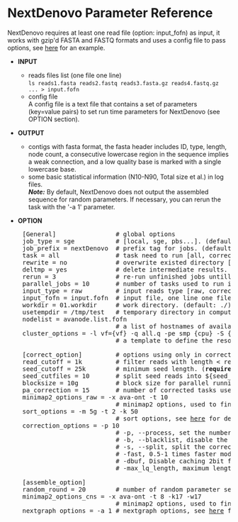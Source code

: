 # NextDenovo Parameter Reference

NextDenovo requires at least one read file (option: input_fofn) as input, it works with gzip'd FASTA and FASTQ formats and uses a config file to pass options, see [here](./run.cfg) for an example.

* **INPUT**    
    - reads files list (one file one line)  
    `ls reads1.fasta reads2.fastq reads3.fasta.gz reads4.fastq.gz ... > input.fofn`
    - config file   
    A config file is a text file that contains a set of parameters (key=value pairs) to set run time parameters for NextDenovo (see OPTION section).

* **OUTPUT**    
	- contigs with fasta format, the fasta header includes ID, type, length, node count, a consecutive lowercase region in the sequence implies a weak connection, and a low quality base is marked with a single lowercase base.
	- some basic statistical information (N10-N90, Total size et al.) in log files.  
	***Note:*** By default, NextDenovo does not output the assembled sequence for random parameters. If necessary, you can rerun the task with the '-a 1' parameter.

* **OPTION** 
<pre>
	[General]                # global options
	job_type = sge           # [local, sge, pbs...]. (default: sge)
	job_prefix = nextDenovo  # prefix tag for jobs. (default: nextDenovo)
	task = all               # task need to run [all, correct or graph]. (default: all)
	rewrite = no             # overwrite existed directory [yes, no]. (default: no)
	deltmp = yes             # delete intermediate results. (default: yes)
	rerun = 3                # re-run unfinished jobs untill finished or reached ${rerun} loops, 0=no. (default: 3)
	parallel_jobs = 10       # number of tasks used to run in parallel. (default: 10)
	input_type = raw         # input reads type [raw, corrected]. (default: raw)
	input_fofn = input.fofn  # input file, one line one file. (<b>required</b>)
	workdir = 01.workdir     # work directory. (default: ./)
	usetempdir = /tmp/test   # temporary directory in compute nodes to avoid high IO wait. (default: no)
	nodelist = avanode.list.fofn
	                         # a list of hostnames of available nodes, one node one line, used with usetempdir for non-sge job_type.
	cluster_options = -l vf={vf} -q all.q -pe smp {cpu} -S {bash} -w n
	                         # a template to define the resource requirements for each job, which will pass to <a href="https://github.com/pygridtools/drmaa-python/wiki/FAQ">DRMAA</a> as the nativeSpecification field.

	[correct_option]         # options using only in corrected step.
	read_cutoff = 1k         # filter reads with length < read_cutoff. (default: 1k)
	seed_cutoff = 25k        # minimum seed length. (<b>required</b>)
	seed_cutfiles = 10       # split seed reads into ${seed_cutfiles} subfiles. (default: ${pa_correction})
	blocksize = 10g          # block size for parallel running. (default: 10g)
	pa_correction = 15       # number of corrected tasks used to run in parallel. (default: 15)
	minimap2_options_raw = -x ava-ont -t 10   
	                         # minimap2 options, used to find overlaps between raw reads and set PacBio/Nanopore read overlap, see <a href="./UTILITY.md/#minimap2-nd">here</a> for details. (<b>required</b>)
	sort_options = -m 5g -t 2 -k 50   
	                         # sort options, see <a href="./UTILITY.md/#ovl_sort">here</a> for details.  
	correction_options = -p 10            
	                         # -p, --process, set the number of processes used for correcting. (default: 10)
	                         # -b, --blacklist, disable the filter step and increase more corrected data.
	                         # -s, --split, split the corrected seed with un-corrected regions. (default: False)
	                         # -fast, 0.5-1 times faster mode with a little lower accuracy. (default: False)
	                         # -dbuf, Disable caching 2bit files and reduce ~TOTAL_INPUT_BASES/4 bytes of memory usage. (default:False)
	                         # -max_lq_length, maximum length of a continuous low quality region in a corrected seed, larger max_lq_length will produce more corrected data with lower accuracy. (default: auto [pb/1k, ont/10k])

	[assemble_option]
	random_round = 20        # number of random parameter sets. (default: 10)
	minimap2_options_cns = -x ava-ont -t 8 -k17 -w17 
	                         # minimap2 options, used to find overlaps between corrected reads. (default: -k17 -w17)
	nextgraph_options = -a 1 # nextgraph options, see <a href="./UTILITY.md/#nextgraph">here</a> for details.
</pre>
